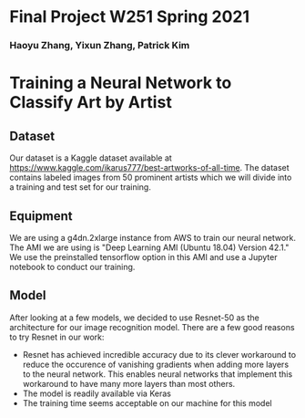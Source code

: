 # Final Project W251 Spring 2021

### Haoyu Zhang, Yixun Zhang, Patrick Kim

# Training a Neural Network to Classify Art by Artist

## Dataset

Our dataset is a Kaggle dataset available at https://www.kaggle.com/ikarus777/best-artworks-of-all-time. The dataset contains labeled images from 50 prominent artists which we will divide into a training and test set for our training.

## Equipment

We are using a g4dn.2xlarge instance from AWS to train our neural network. The AMI we are using is "Deep Learning AMI (Ubuntu 18.04) Version 42.1." We use the preinstalled tensorflow option in this AMI and use a Jupyter notebook to conduct our training.

## Model

After looking at a few models, we decided to use Resnet-50 as the architecture for our image recognition model. There are a few good reasons to try Resnet in our work:
* Resnet has achieved incredible accuracy due to its clever workaround to reduce the occurence of vanishing gradients when adding more layers to the neural network. This enables neural networks that implement this workaround to have many more layers than most others.
* The model is readily available via Keras
* The training time seems acceptable on our machine for this model
